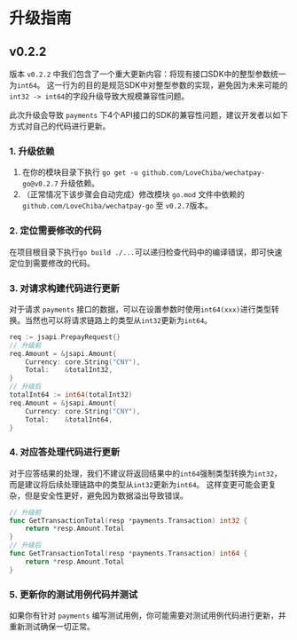 # 升级指南

## v0.2.2

版本 `v0.2.2` 中我们包含了一个重大更新内容：将现有接口SDK中的整型参数统一为`int64`。
这一行为的目的是规范SDK中对整型参数的实现，避免因为未来可能的`int32 -> int64`的字段升级导致大规模兼容性问题。

此次升级会导致 `payments` 下4个API接口的SDK的兼容性问题，建议开发者以如下方式对自己的代码进行更新。

### 1. 升级依赖
1. 在你的模块目录下执行 `go get -u github.com/LoveChiba/wechatpay-go@v0.2.7` 升级依赖。
2. （正常情况下该步骤会自动完成）修改模块 `go.mod` 文件中依赖的 `github.com/LoveChiba/wechatpay-go` 至 `v0.2.7`版本。

### 2. 定位需要修改的代码
在项目根目录下执行`go build ./...`可以递归检查代码中的编译错误，即可快速定位到需要修改的代码。

### 3. 对请求构建代码进行更新
对于请求 `payments` 接口的数据，可以在设置参数时使用`int64(xxx)`进行类型转换。当然也可以将请求链路上的类型从`int32`更新为`int64`。
```go
req := jsapi.PrepayRequest{}
// 升级前
req.Amount = &jsapi.Amount{
	Currency: core.String("CNY"),
	Total:    &totalInt32,
}
// 升级后
totalInt64 := int64(totalInt32)
req.Amount = &jsapi.Amount{
	Currency: core.String("CNY"),
	Total:    &totalInt64,
}
```

### 4. 对应答处理代码进行更新
对于应答结果的处理，我们不建议将返回结果中的`int64`强制类型转换为`int32`，而是建议将后续处理链路中的类型从`int32`更新为`int64`。
这样变更可能会更复杂，但是安全性更好，避免因为数据溢出导致错误。
```go
// 升级前
func GetTransactionTotal(resp *payments.Transaction) int32 {
	return *resp.Amount.Total
}
// 升级后
func GetTransactionTotal(resp *payments.Transaction) int64 {
	return *resp.Amount.Total
}
```

### 5. 更新你的测试用例代码并测试
如果你有针对 `payments` 编写测试用例，你可能需要对测试用例代码进行更新，并重新测试确保一切正常。
